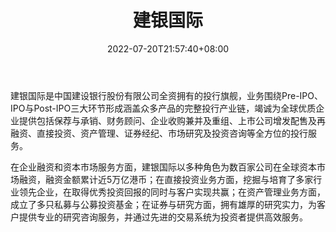 ﻿---
weight: 
title: "建银国际"
description: "建银国际是中国建设银行股份有限公司全资拥有的投行旗舰，业务围绕Pre-IPO、IPO与Post-IPO三大环节形成涵盖众多产品的完整投行产业链，竭诚为全球优质企业提供包括保荐与承销、财..."
date: 2022-07-20T21:57:40+08:00
lastmod: 2022-07-20T16:45:40+08:00
draft: false
authors: ["浮尘"]
featuredImage: "jianyinguoji.jpg"
link: "http://www.ccbintl.com/"
tags: ["投资机构","建银国际"]
categories: ["navigation"]
navigation: ["投资机构"]
lightgallery: true
toc: true
pinned: false
recommend: false
recommend1: false
---
建银国际是中国建设银行股份有限公司全资拥有的投行旗舰，业务围绕Pre-IPO、IPO与Post-IPO三大环节形成涵盖众多产品的完整投行产业链，竭诚为全球优质企业提供包括保荐与承销、财务顾问、企业收购兼并及重组、上市公司增发配售及再融资、直接投资、资产管理、证券经纪、市场研究及投资咨询等全方位的投行服务。

在企业融资和资本市场服务方面，建银国际以多种角色为数百家公司在全球资本市场融资，融资金额累计近5万亿港币；在直接投资业务方面，挖掘与培育了多家行业领先企业，在取得优秀投资回报的同时与客户实现共赢；在资产管理业务方面，成立了多只私募与公募投资基金；在证券与研究方面，拥有雄厚的研究实力，为客户提供专业的研究咨询服务，并通过先进的交易系统为投资者提供高效服务。